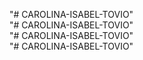 "# CAROLINA-ISABEL-TOVIO"  
"# CAROLINA-ISABEL-TOVIO"  
"# CAROLINA-ISABEL-TOVIO"  
"# CAROLINA-ISABEL-TOVIO"  
